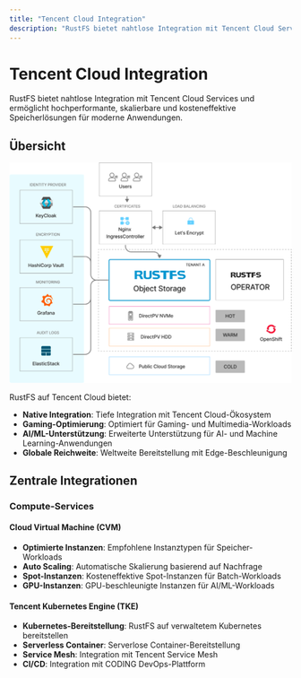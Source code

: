 ```yaml
---
title: "Tencent Cloud Integration"
description: "RustFS bietet nahtlose Integration mit Tencent Cloud Services für hochperformante, skalierbare und kosteneffektive Speicherlösungen"
---
```


# Tencent Cloud Integration

RustFS bietet nahtlose Integration mit Tencent Cloud Services und ermöglicht hochperformante, skalierbare und kosteneffektive Speicherlösungen für moderne Anwendungen.

## Übersicht

![Tencent Cloud Integration](./images/sec1-1.png)

RustFS auf Tencent Cloud bietet:

- **Native Integration**: Tiefe Integration mit Tencent Cloud-Ökosystem
- **Gaming-Optimierung**: Optimiert für Gaming- und Multimedia-Workloads
- **AI/ML-Unterstützung**: Erweiterte Unterstützung für AI- und Machine Learning-Anwendungen
- **Globale Reichweite**: Weltweite Bereitstellung mit Edge-Beschleunigung

## Zentrale Integrationen

### Compute-Services

#### Cloud Virtual Machine (CVM)

- **Optimierte Instanzen**: Empfohlene Instanztypen für Speicher-Workloads
- **Auto Scaling**: Automatische Skalierung basierend auf Nachfrage
- **Spot-Instanzen**: Kosteneffektive Spot-Instanzen für Batch-Workloads
- **GPU-Instanzen**: GPU-beschleunigte Instanzen für AI/ML-Workloads

#### Tencent Kubernetes Engine (TKE)

- **Kubernetes-Bereitstellung**: RustFS auf verwaltetem Kubernetes bereitstellen
- **Serverless Container**: Serverlose Container-Bereitstellung
- **Service Mesh**: Integration mit Tencent Service Mesh
- **CI/CD**: Integration mit CODING DevOps-Plattform

